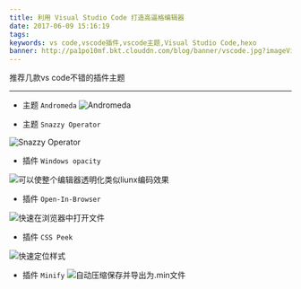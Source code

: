 ```yaml
---
title: 利用 Visual Studio Code 打造高逼格编辑器
date: 2017-06-09 15:16:19
tags:
keywords: vs code,vscode插件,vscode主题,Visual Studio Code,hexo
banner: http://pa1po10mf.bkt.clouddn.com/blog/banner/vscode.jpg?imageView2/1/w/690/h/295/q/75
---
```

推荐几款vs code不错的插件主题
<!-- more -->
---
* 主题 `Andromeda`
![Andromeda](https://github.com/EliverLara/Andromeda/raw/master/images/andromeda.png)

* 主题 `Snazzy Operator` 

![Snazzy Operator](https://raw.githubusercontent.com/aaronthomas/vscode-snazzy-operator/master/preview.png)

* 插件 `Windows opacity`

![可以使整个编辑器透明化类似liunx编码效果](https://github.com/SkaceKamen/vscode-win-opacity/raw/master/images/screen-1.png)

* 插件 `Open-In-Browser`

![快速在浏览器中打开文件](http://p3.pstatp.com/large/2eca00035334d5c012af)

* 插件 `CSS Peek`

![快速定位样式](http://p3.pstatp.com/large/2ed000033cd2344d5528)

* 插件 `Minify`
![自动压缩保存并导出为.min文件](http://p1.pstatp.com/large/2ed100033c8077e81d7d)
